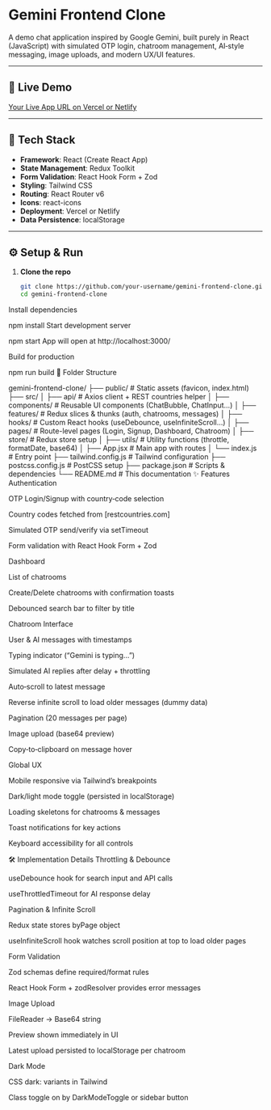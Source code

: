 # Gemini Frontend Clone

A demo chat application inspired by Google Gemini, built purely in React (JavaScript) with simulated OTP login, chatroom management, AI‑style messaging, image uploads, and modern UX/UI features.

---

## 🔗 Live Demo

[Your Live App URL on Vercel or Netlify]()

---

## 🚀 Tech Stack

- **Framework**: React (Create React App)  
- **State Management**: Redux Toolkit  
- **Form Validation**: React Hook Form + Zod  
- **Styling**: Tailwind CSS  
- **Routing**: React Router v6  
- **Icons**: react-icons  
- **Deployment**: Vercel or Netlify  
- **Data Persistence**: localStorage  

---

## ⚙️ Setup & Run

1. **Clone the repo**  
   ```bash
   git clone https://github.com/your-username/gemini-frontend-clone.git
   cd gemini-frontend-clone
Install dependencies


npm install
Start development server


npm start
App will open at http://localhost:3000/

Build for production


npm run build
📁 Folder Structure

gemini-frontend-clone/
├── public/                # Static assets (favicon, index.html)
├── src/
│   ├── api/               # Axios client + REST countries helper
│   ├── components/        # Reusable UI components (ChatBubble, ChatInput…)
│   ├── features/          # Redux slices & thunks (auth, chatrooms, messages)
│   ├── hooks/             # Custom React hooks (useDebounce, useInfiniteScroll…)
│   ├── pages/             # Route-level pages (Login, Signup, Dashboard, Chatroom)
│   ├── store/             # Redux store setup
│   ├── utils/             # Utility functions (throttle, formatDate, base64)
│   ├── App.jsx            # Main app with routes
│   └── index.js           # Entry point
├── tailwind.config.js     # Tailwind configuration
├── postcss.config.js      # PostCSS setup
├── package.json           # Scripts & dependencies
└── README.md              # This documentation
✨ Features
Authentication

OTP Login/Signup with country‑code selection

Country codes fetched from [restcountries.com]

Simulated OTP send/verify via setTimeout

Form validation with React Hook Form + Zod

Dashboard

List of chatrooms

Create/Delete chatrooms with confirmation toasts

Debounced search bar to filter by title

Chatroom Interface

User & AI messages with timestamps

Typing indicator (“Gemini is typing…”)

Simulated AI replies after delay + throttling

Auto‑scroll to latest message

Reverse infinite scroll to load older messages (dummy data)

Pagination (20 messages per page)

Image upload (base64 preview)

Copy‑to‑clipboard on message hover

Global UX

Mobile responsive via Tailwind’s breakpoints

Dark/light mode toggle (persisted in localStorage)

Loading skeletons for chatrooms & messages

Toast notifications for key actions

Keyboard accessibility for all controls

🛠 Implementation Details
Throttling & Debounce

useDebounce hook for search input and API calls

useThrottledTimeout for AI response delay

Pagination & Infinite Scroll

Redux state stores byPage object

useInfiniteScroll hook watches scroll position at top to load older pages

Form Validation

Zod schemas define required/format rules

React Hook Form + zodResolver provides error messages

Image Upload

FileReader → Base64 string

Preview shown immediately in UI

Latest upload persisted to localStorage per chatroom

Dark Mode

CSS dark: variants in Tailwind

Class toggle on <html> by DarkModeToggle or sidebar button